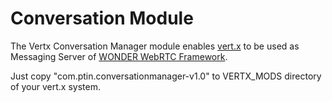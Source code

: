 Conversation Module
=====

The Vertx Conversation Manager module enables [vert.x](http://vertx.io/) to be used as Messaging Server of [WONDER WebRTC Framework](http://hypercomm.github.io/wonder/).

Just copy "com.ptin.conversationmanager-v1.0" to VERTX_MODS directory of your vert.x system. 


